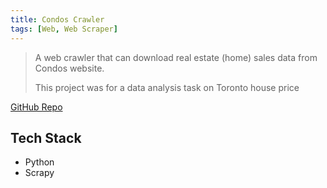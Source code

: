 ```yaml
---
title: Condos Crawler
tags: [Web, Web Scraper]
---
```


> A web crawler that can download real estate (home) sales data from Condos website.
>
> This project was for a data analysis task on Toronto house price

[GitHub Repo](https://github.com/HuakunShen/condos-crawler)

## Tech Stack

- Python
- Scrapy
